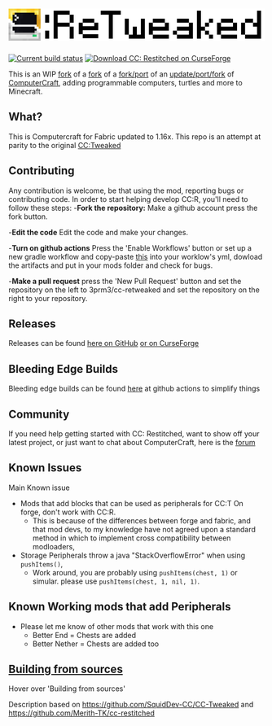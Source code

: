 
# ![CC: ReTweaked](logo.png)
[![Current build status](https://github.com/o-iM-nI/cc-restitched/workflows/Build/badge.svg)](https://github.com/o-iM-nI/cc-restitched/actions "Current build status") [![Download CC: Restitched  on CurseForge](http://cf.way2muchnoise.eu/title/cc-restitched.svg)](https://www.curseforge.com/minecraft/mc-mods/cc-restitched-updated "Download CC: Restitched on CurseForge")

This is an WIP [fork](https://github.com/Zundrel/cc-tweaked-fabric) of a [fork](https://github.com/ArchivedProjects/cc-tweaked-fabric)  of a [fork/port](https://github.com/mystiacraft/cc-tweaked-fabric) of an [update/port/fork](https://github.com/SquidDev-CC/CC-Tweaked) of [ComputerCraft](https://github.com/dan200/ComputerCraft), adding programmable computers,
turtles and more to Minecraft.

## What?
This is Computercraft for Fabric updated to 1.16x.
This repo is an attempt at parity to the original [CC:Tweaked](https://github.com/SquidDev-CC/CC-Tweaked)


## Contributing
Any contribution is welcome, be that using the mod, reporting bugs or contributing code. In order to start helping
develop CC:R, you'll need to follow these steps:
-**Fork the repository:** Make a github account press the fork button.

-**Edit the code** Edit the code and make your changes.

-**Turn on github actions** Press the 'Enable Workflows' button or set up a new gradle workflow and copy-paste [this](https://github.com/3prm3/cc-retweaked/blob/v1.94.2/.github/workflows/gradle.yml) into your worklow's yml, dowload the artifacts and put in your mods folder and check for bugs.

-**Make a pull request** press the 'New Pull Request' button and set the repository on the left to 3prm3/cc-retweaked and set the repository on the right to your repository.

## Releases
Releases can be found [here on GitHub](https://github.com/Merith-TK/cc-restitched/releases) [or on CurseForge](https://www.curseforge.com/minecraft/mc-mods/cc-restitched-updated)

## Bleeding Edge Builds
Bleeding edge builds can be found [here](https://github.com/Merith-TK/cc-restitched/actions) at github actions to simplify things 

## Community
If you need help getting started with CC: Restitched, want to show off your latest project, or just want to chat about
ComputerCraft, here is the [forum](https://forums.computercraft.cc/) 

## Known Issues
Main Known issue
* Mods that add blocks that can be used as peripherals for CC:T On forge, don't work with CC:R.
	* This is because of the differences between forge and fabric, and that mod devs, to my knowledge have not agreed upon a standard method in which to implement cross compatibility between modloaders,
* Storage Peripherals throw a java "StackOverflowError" when using `pushItems()`, 
    * Work around, you are probably using `pushItems(chest, 1)` or simular. please use `pushItems(chest, 1, nil, 1)`. 

## Known Working mods that add Peripherals
* Please let me know of other mods that work with this one
	* Better End = Chests are added
	* Better Nether = Chests are added too

## [Building from sources](https://github.com/CaffeineMC/sodium-fabric#building-from-sources)
Hover over 'Building from sources'

Description based on https://github.com/SquidDev-CC/CC-Tweaked and https://github.com/Merith-TK/cc-restitched
